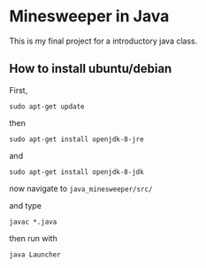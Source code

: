 # Minesweeper in Java

This is my final project for a introductory java class.

## How to install ubuntu/debian
First,
```
sudo apt-get update
```
then
```
sudo apt-get install openjdk-8-jre
```
and
```
sudo apt-get install openjdk-8-jdk
```
now navigate to `java_minesweeper/src/`

and type

```
javac *.java
```
then run with
```
java Launcher
```
